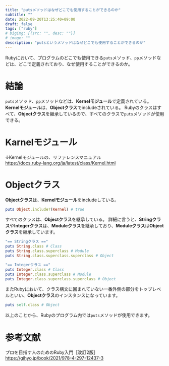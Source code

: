 ```yaml
---
title: "putsメソッドはなぜどこでも使用することができるのか"
subtitle: ""
date: 2022-09-20T13:25:40+09:00
draft: false
tags: ["ruby"]
# bigimg: [{src: "", desc: ""}]
# image: ""
description: "putsというメソッドはなぜどこでも使用することができるのか"
---
```


Rubyにおいて、プログラムのどこでも使用できる`puts`メソッド、`pp`メソッドなどは、どこで定義されており、なぜ使用することができるのか。

<!--more-->

# 結論

`puts`メソッド、`pp`メソッドなどは、**Kernelモジュール**で定義されている。
**Kernelモジュール**は、**Objectクラス**でincludeされている。
Rubyのクラスはすべて、**Objectクラス**を継承しているので、すべてのクラスで`puts`メソッドが使用できる。

# Karnelモジュール

↓Kernelモジュールの、リファレンスマニュアル  
https://docs.ruby-lang.org/ja/latest/class/Kernel.html

# Objectクラス

**Objectクラス**は、**Kernelモジュール**をincludeしている。

```rb
puts Object.include?(Kernel) # true
```

すべてのクラスは、**Objectクラス**を継承している。
詳細に言うと、**Stringクラス**や**Integerクラス**は、**Moduleクラス**を継承しており、**Moduleクラス**は**Objectクラス**を継承しています。

```rb
"== Stringクラス =="
puts String.class # Class
puts String.class.superclass # Module
puts String.class.superclass.superclass # Object

"== Integerクラス =="
puts Integer.class # Class
puts Integer.class.superclass # Module
puts Integer.class.superclass.superclass # Object
```

またRubyにおいて、クラス構文に囲まれていない一番外側の部分をトップレベルといい、**Objectクラス**のインスタンスになっています。

```rb
puts self.class # Object
```

以上のことから、Rubyのプログラム内では`puts`メソッドが使用できます。

# 参考文献

プロを目指す人のためのRuby入門［改訂2版］
https://gihyo.jp/book/2021/978-4-297-12437-3
